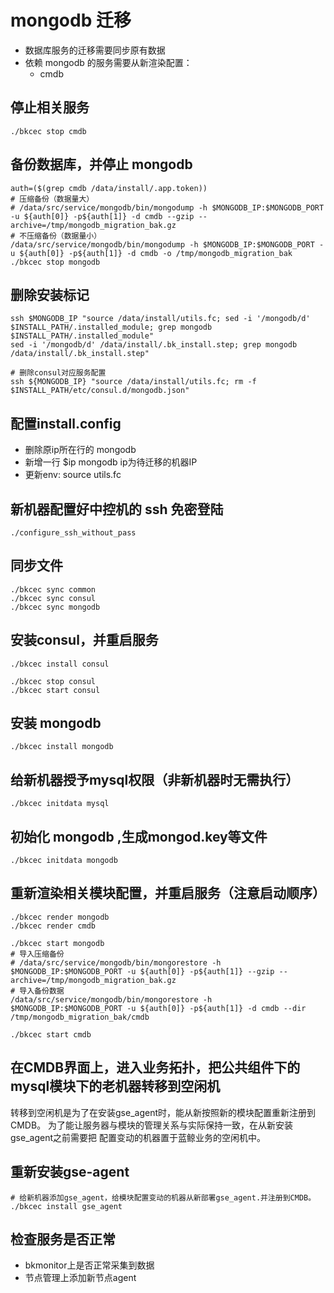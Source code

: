# mongodb 迁移

- 数据库服务的迁移需要同步原有数据
- 依赖 mongodb 的服务需要从新渲染配置：
  - cmdb

## 停止相关服务

    ./bkcec stop cmdb

## 备份数据库，并停止 mongodb

    auth=($(grep cmdb /data/install/.app.token))
    # 压缩备份（数据量大）
    # /data/src/service/mongodb/bin/mongodump -h $MONGODB_IP:$MONGODB_PORT -u ${auth[0]} -p${auth[1]} -d cmdb --gzip --archive=/tmp/mongodb_migration_bak.gz
    # 不压缩备份（数据量小）
    /data/src/service/mongodb/bin/mongodump -h $MONGODB_IP:$MONGODB_PORT -u ${auth[0]} -p${auth[1]} -d cmdb -o /tmp/mongodb_migration_bak
    ./bkcec stop mongodb

## 删除安装标记

    ssh $MONGODB_IP "source /data/install/utils.fc; sed -i '/mongodb/d' $INSTALL_PATH/.installed_module; grep mongodb $INSTALL_PATH/.installed_module"
    sed -i '/mongodb/d' /data/install/.bk_install.step; grep mongodb /data/install/.bk_install.step"

    # 删除consul对应服务配置
    ssh ${MONGODB_IP} "source /data/install/utils.fc; rm -f $INSTALL_PATH/etc/consul.d/mongodb.json"

## 配置install.config

- 删除原ip所在行的 mongodb
- 新增一行 $ip mongodb ip为待迁移的机器IP
- 更新env: source utils.fc

## 新机器配置好中控机的 ssh 免密登陆

    ./configure_ssh_without_pass

## 同步文件

    ./bkcec sync common
    ./bkcec sync consul
    ./bkcec sync mongodb

## 安装consul，并重启服务

    ./bkcec install consul
    
    ./bkcec stop consul
    ./bkcec start consul

## 安装 mongodb

    ./bkcec install mongodb

## 给新机器授予mysql权限（非新机器时无需执行）

    ./bkcec initdata mysql

## 初始化 mongodb ,生成mongod.key等文件

    ./bkcec initdata mongodb

## 重新渲染相关模块配置，并重启服务（注意启动顺序）

    ./bkcec render mongodb
    ./bkcec render cmdb

    ./bkcec start mongodb
    # 导入压缩备份
    # /data/src/service/mongodb/bin/mongorestore -h $MONGODB_IP:$MONGODB_PORT -u ${auth[0]} -p${auth[1]} --gzip --archive=/tmp/mongodb_migration_bak.gz
    # 导入备份数据
    /data/src/service/mongodb/bin/mongorestore -h $MONGODB_IP:$MONGODB_PORT -u ${auth[0]} -p${auth[1]} -d cmdb --dir /tmp/mongodb_migration_bak/cmdb
    
    ./bkcec start cmdb

## 在CMDB界面上，进入业务拓扑，把公共组件下的mysql模块下的老机器转移到空闲机

转移到空闲机是为了在安装gse_agent时，能从新按照新的模块配置重新注册到CMDB。
为了能让服务器与模块的管理关系与实际保持一致，在从新安装gse_agent之前需要把
配置变动的机器置于蓝鲸业务的空闲机中。

## 重新安装gse-agent

    # 给新机器添加gse_agent，给模块配置变动的机器从新部署gse_agent.并注册到CMDB。
    ./bkcec install gse_agent

## 检查服务是否正常

- bkmonitor上是否正常采集到数据
- 节点管理上添加新节点agent
